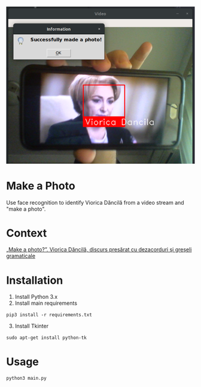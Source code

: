 ![](https://github.com/paubric/python-make-a-photo/blob/master/demo.png)
# Make a Photo
Use face recognition to identify Viorica Dăncilă from a video stream and "make a photo".
# Context
[„Make a photo?”. Viorica Dăncilă, discurs presărat cu dezacorduri şi greșeli gramaticale](https://www.digi24.ro/stiri/actualitate/video-make-a-photo-viorica-dancila-discurs-presarat-cu-dezacorduri-si-greseli-gramaticale-931452)
# Installation
1. Install Python 3.x
2. Install main requirements
```
pip3 install -r requirements.txt
```
3. Install Tkinter
```
sudo apt-get install python-tk
```
# Usage
```
python3 main.py
```
